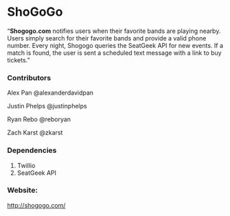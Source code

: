 **ShoGoGo**
=====================

“**Shogogo.com** notifies users when their favorite bands are playing nearby. Users simply search
for their favorite bands and provide a valid phone number. Every night, Shogogo queries the
SeatGeek API for new events. If a match is found, the user is sent a scheduled text message
with a link to buy tickets.”

### Contributors
Alex Pan
@alexanderdavidpan

Justin Phelps
@justinphelps

Ryan Rebo
@reboryan

Zach Karst
@zkarst

### Dependencies 
1. Twillio
2. SeatGeek API

### Website:
http://shogogo.com/


